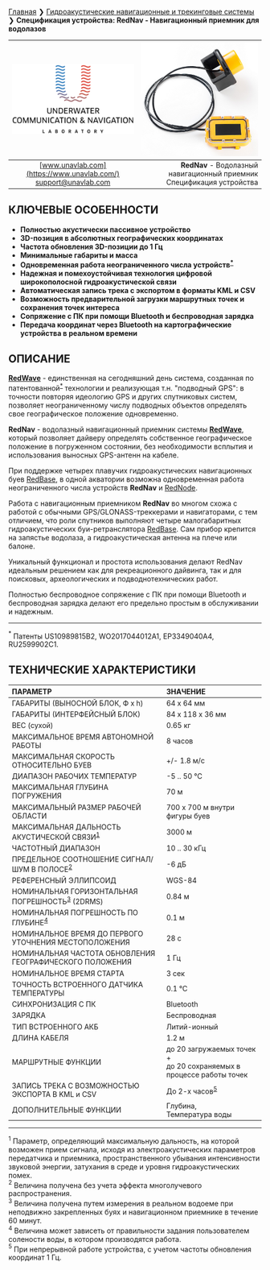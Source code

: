 [Главная](/README_RU) ❯ [Гидроакустические навигационные и трекинговые системы](/navigation_and_tracking_systems_ru) ❯ **Спецификация устройства: RedNav - Навигационный приемник для водолазов**

<div style="page-break-after: always;"></div>

| ![logo](/documentation/sm_logo.png) | ![logo](/documentation/def_rednav_yellow.png) |
| :---: | ---: |
| [www.unavlab.com](https://www.unavlab.com/) <br/> [support@unavlab.com](mailto:support@unavlab.com) | **RedNav** - Водолазный навигационный приемник <br/> Спецификация устройства |

## КЛЮЧЕВЫЕ ОСОБЕННОСТИ

* **Полностью акустически пассивное устройство**
* **3D-позиция в абсолютных географических координатах**
* **Частота обновления 3D-позиции до 1 Гц**
* **Минимальные габариты и масса**
* **Одновременная работа неограниченного числа устройств<sup>[*](#footnote_a1)</sup>**
* **Надежная и помехоустойчивая технология цифровой широкополосной гидроакустической связи**
* **Автоматическая запись трека с экспортом в форматы KML и CSV**
* **Возможность предварительной загрузки маршрутных точек и сохранения точек интереса**
* **Сопряжение с ПК при помощи Bluetooth и беспроводная зарядка**
* **Передача координат через Bluetooth на картографические устройства в реальном времени**

## ОПИСАНИЕ

**[RedWave](RedWAVE_DataBrief_ru.md)** - единственная на сегодняшний день система, созданная по патентованной<sup>[*](#footnote_a1)</sup> технологии и реализующая т.н. "подводный GPS": в точности повторяя идеологию GPS и других спутниковых систем, позволяет неограниченному числу подводных объектов определять свое географическое положение одновременно.  

**RedNav** - водолазный навигационный приемник системы **[RedWave](RedWAVE_DataBrief_ru.md)**, который позволяет дайверу определять собственное географическое положение в погруженном состоянии, без необходимости всплытия и использования выносных GPS-антенн на кабеле.  

При поддержке четырех плавучих гидроакустических навигационных буев [RedBase](RedBASE_Specification_ru.md), в одной акватории возможна 
одновременная работа неограниченного числа устройств **RedNav** и [RedNode](RedNODE_Specification_ru.md).  

Работа c навигационным приемником **RedNav** во многом схожа с работой с обычными GPS/GLONASS-треккерами и навигаторами, с тем отличием, 
что роли спутников выполняют четыре малогабаритных гидроакустических буи-ретранслятора [RedBase](RedBASE_Specification_ru.md). Сам 
прибор крепится на запястье водолаза, а гидроакустическая антенна на плече или балоне.

Уникальный функционал и простота использования делают RedNav идеальным решением как для рекреационного дайвинга, так и для поисковых, 
археологических и подводнотехнических работ.  

Полностью беспроводное сопряжение с ПК при помощи Bluetooth и беспроводная зарядка делают его предельно простым в обслуживании и надежным.

_________
<a name="footnote_a1"><sup>*</sup></a> Патенты US10989815B2, WO2017044012A1, EP3349040A4, RU2599902C1.  

<div style="page-break-after: always;"></div>

## ТЕХНИЧЕСКИЕ ХАРАКТЕРИСТИКИ

| ПАРАМЕТР | ЗНАЧЕНИЕ |
| :--- | :--- |
| ГАБАРИТЫ (ВЫНОСНОЙ БЛОК, Ф х h) | 64 x 64 мм |
| ГАБАРИТЫ (ИНТЕРФЕЙСНЫЙ БЛОК) | 84 х 118 х 36 мм |
| ВЕС (сухой) | 0.65 кг |
| МАКСИМАЛЬНОЕ ВРЕМЯ АВТОНОМНОЙ РАБОТЫ | 8 часов |
| МАКСИМАЛЬНАЯ СКОРОСТЬ ОТНОСИТЕЛЬНО БУЕВ | +/- 1.8 м/с  |
| ДИАПАЗОН РАБОЧИХ ТЕМПЕРАТУР | -5 .. 50 °С |
| МАКСИМАЛЬНАЯ ГЛУБИНА ПОГРУЖЕНИЯ | 70 м |
| МАКСИМАЛЬНЫЙ РАЗМЕР РАБОЧЕЙ ОБЛАСТИ | 700 x 700 м внутри фигуры буев |
| МАКСИМАЛЬНАЯ ДАЛЬНОСТЬ АКУСТИЧЕСКОЙ СВЯЗИ<sup>[1](#footnote1)</sup> | 3000 м |
| ЧАСТОТНЫЙ ДИАПАЗОН | 10 .. 30 кГц |
| ПРЕДЕЛЬНОЕ СООТНОШЕНИЕ СИГНАЛ/ШУМ В ПОЛОСЕ<sup>[2](#footnote2)</sup> | -6 дБ |
| РЕФЕРЕНСНЫЙ ЭЛЛИПСОИД | WGS-84 |
| НОМИНАЛЬНАЯ ГОРИЗОНТАЛЬНАЯ ПОГРЕШНОСТЬ<sup>[3](#footnote3)</sup> (2DRMS) | 0.84 м |
| НОМИНАЛЬНАЯ ПОГРЕШНОСТЬ ПО ГЛУБИНЕ<sup>[4](#footnote4)</sup>  | 0.1 м |
| НОМИНАЛЬНОЕ ВРЕМЯ ДО ПЕРВОГО УТОЧНЕНИЯ МЕСТОПОЛОЖЕНИЯ | 28 c |
| НОМИНАЛЬНАЯ ЧАСТОТА ОБНОВЛЕНИЯ ГЕОГРАФИЧЕСКОГО ПОЛОЖЕНИЯ | 1 Гц |
| НОМИНАЛЬНОЕ ВРЕМЯ СТАРТА | 3 сек |
| ТОЧНОСТЬ ВСТРОЕННОГО ДАТЧИКА ТЕМПЕРАТУРЫ | 0.1 °C |
| СИНХРОНИЗАЦИЯ С ПК | Bluetooth |
| ЗАРЯДКА | Беспроводная |
| ТИП ВСТРОЕННОГО АКБ | Литий-ионный |
| ДЛИНА КАБЕЛЯ | 1.2 м |
| МАРШРУТНЫЕ ФУНКЦИИ | до 20 загружаемых точек + <br/> до 20 сохраняемых в процессе работы точек |
| ЗАПИСЬ ТРЕКА С ВОЗМОЖНОСТЬЮ ЭКСПОРТА В KML и CSV | До 2-х часов<sup>[5](#footnote5)</sup> |
| ДОПОЛНИТЕЛЬНЫЕ ФУНКЦИИ | Глубина, <br/> Температура воды |

________________
<a name="footnote1"><sup>1</sup></a> Параметр, определяющий максимальную дальность, на которой возможен прием сигнала, исходя из 
электроакустических параметров передатчика и приемника, пространственного убывания интенсивности звуковой энергии, затухания в среде 
и уровня гидроакустических помех.  
<a name="footnote2"><sup>2</sup></a> Величина получена без учета эффекта многолучевого распространения.  
<a name="footnote3"><sup>3</sup></a> Величина получена путем измерения в реальном водоеме при неподвижно закрепленных буях и навигационном
приемнике в течение 60 минут.  
<a name="footnote4"><sup>4</sup></a> Величина может зависеть от правильности задания пользователем солености воды, в котором производятся
работа.  
<a name="footnote5"><sup>5</sup></a> При непрерывной работе устройства, с учетом частоты обновления координат 1 Гц.  

<div style="page-break-after: always;"></div>
